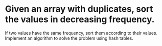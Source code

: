 # Given an array with duplicates, sort the values in decreasing frequency.
If two values have the same frequency, sort them according to their values. <br>
Implement an algorithm to solve the problem using hash tables.